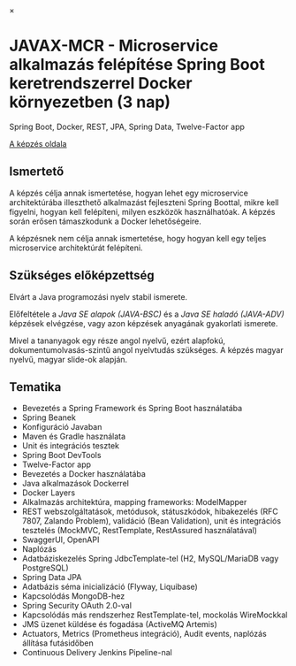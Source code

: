 ×

#  JAVAX-MCR - Microservice alkalmazás felépítése Spring Boot keretrendszerrel Docker környezetben (3 nap)

Spring Boot, Docker, REST, JPA, Spring Data, Twelve-Factor app

[A képzés oldala](https://www.training360.com/kepzes/javax-mcr)

## Ismertető

A képzés célja annak ismertetése, hogyan lehet egy microservice architektúrába illeszthető alkalmazást fejleszteni Spring Boottal, mikre kell figyelni, hogyan kell felépíteni, milyen eszközök használhatóak. A képzés során erősen támaszkodunk a Docker lehetőségeire.

A képzésnek nem célja annak ismertetése, hogy hogyan kell egy teljes microservice architektúrát felépíteni.

## Szükséges előképzettség

Elvárt a Java programozási nyelv stabil ismerete.

Előfeltétele a _Java SE alapok (JAVA-BSC)_ és a _Java SE haladó (JAVA-ADV)_ képzések elvégzése, vagy azon képzések anyagának gyakorlati ismerete.

Mivel a tananyagok egy része angol nyelvű, ezért alapfokú, dokumentumolvasás-szintű angol nyelvtudás szükséges. A képzés magyar nyelvű, magyar slide-ok alapján.

## Tematika

  * Bevezetés a Spring Framework és Spring Boot használatába
  * Spring Beanek
  * Konfiguráció Javaban
  * Maven és Gradle használata
  * Unit és integrációs tesztek
  * Spring Boot DevTools
  * Twelve-Factor app
  * Bevezetés a Docker használatába
  * Java alkalmazások Dockerrel
  * Docker Layers
  * Alkalmazás architektúra, mapping frameworks: ModelMapper
  * REST webszolgáltatások, metódusok, státuszkódok, hibakezelés (RFC 7807, Zalando Problem), validáció (Bean Validation), unit és integrációs tesztelés (MockMVC, RestTemplate, RestAssured használatával)
  * SwaggerUI, OpenAPI
  * Naplózás
  * Adatbáziskezelés Spring JdbcTemplate-tel (H2, MySQL/MariaDB vagy PostgreSQL)
  * Spring Data JPA
  * Adatbázis séma inicializáció (Flyway, Liquibase)
  * Kapcsolódás MongoDB-hez
  * Spring Security OAuth 2.0-val
  * Kapcsolódás más rendszerhez RestTemplate-tel, mockolás WireMockkal
  * JMS üzenet küldése és fogadása (ActiveMQ Artemis)
  * Actuators, Metrics (Prometheus integráció), Audit events, naplózás állítása futásidőben
  * Continuous Delivery Jenkins Pipeline-nal